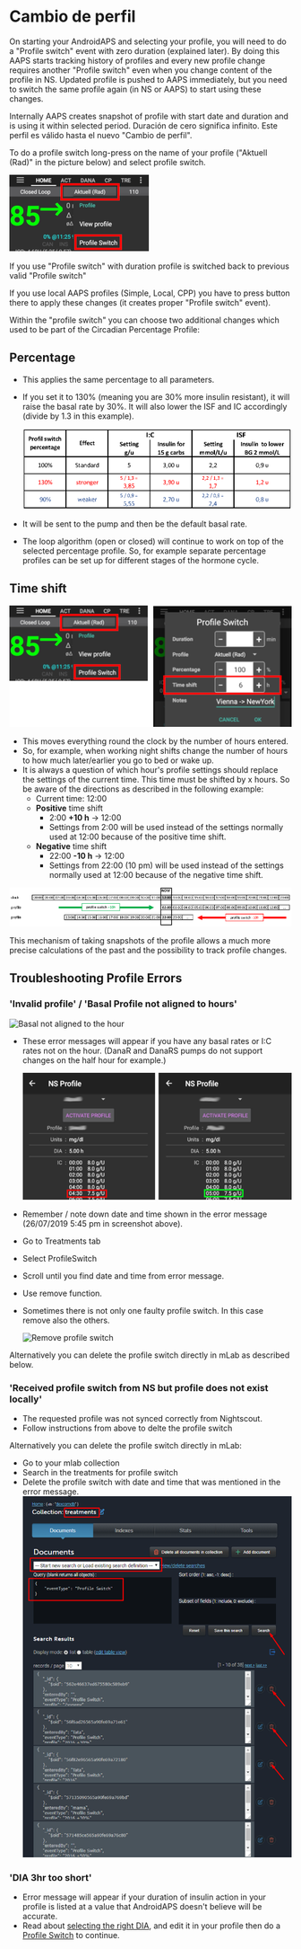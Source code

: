 # Cambio de perfil

On starting your AndroidAPS and selecting your profile, you will need to do a "Profile switch" event with zero duration (explained later). By doing this AAPS starts tracking history of profiles and every new profile change requires another "Profile switch" even when you change content of the profile in NS. Updated profile is pushed to AAPS immediately, but you need to switch the same profile again (in NS or AAPS) to start using these changes.

Internally AAPS creates snapshot of profile with start date and duration and is using it within selected period. Duración de cero significa infinito. Este perfil es válido hasta el nuevo "Cambio de perfil".

To do a profile switch long-press on the name of your profile ("Aktuell (Rad)" in the picture below) and select profile switch.

![Do profile switch](../images/ProfileSwitch_HowTo.png)

If you use "Profile switch" with duration profile is switched back to previous valid "Profile switch"

If you use local AAPS profiles (Simple, Local, CPP) you have to press button there to apply these changes (it creates proper "Profile switch" event).

Within the "profile switch" you can choose two additional changes which used to be part of the Circadian Percentage Profile:

## Percentage

* This applies the same percentage to all parameters. 
* If you set it to 130% (meaning you are 30% more insulin resistant), it will raise the basal rate by 30%. It will also lower the ISF and IC accordingly (divide by 1.3 in this example).
  
  ![Example profile switch percentage](../images/ProfileSwitchPercentage.png)

* It will be sent to the pump and then be the default basal rate.

* The loop algorithm (open or closed) will continue to work on top of the selected percentage profile. So, for example separate percentage profiles can be set up for different stages of the hormone cycle.

## Time shift

![Profile switch percentage and timeshift](../images/ProfileSwitchTimeShift2.png)

* This moves everything round the clock by the number of hours entered. 
* So, for example, when working night shifts change the number of hours to how much later/earlier you go to bed or wake up.
* It is always a question of which hour's profile settings should replace the settings of the current time. This time must be shifted by x hours. So be aware of the directions as described in the following example: 
  * Current time: 12:00
  * **Positive** time shift 
    * 2:00 **+10 h** -> 12:00
    * Settings from 2:00 will be used instead of the settings normally used at 12:00 because of the positive time shift.
  * **Negative** time shift 
    * 22:00 **-10 h** -> 12:00
    * Settings from 22:00 (10 pm) will be used instead of the settings normally used at 12:00 because of the negative time shift.

![Profile switch timeshift directions](../images/ProfileSwitch_PlusMinus2.png)

This mechanism of taking snapshots of the profile allows a much more precise calculations of the past and the possibility to track profile changes.

## Troubleshooting Profile Errors

### 'Invalid profile' / 'Basal Profile not aligned to hours'

![Basal not aligned to the hour](../images/BasalNotAlignedToHours2.png)

* These error messages will appear if you have any basal rates or I:C rates not on the hour. (DanaR and DanaRS pumps do not support changes on the half hour for example.)
  
  ![Example profile not aligned to hours](../images/ProfileNotAlignedToHours.png)

* Remember / note down date and time shown in the error message (26/07/2019 5:45 pm in screenshot above).

* Go to Treatments tab
* Select ProfileSwitch
* Scroll until you find date and time from error message.
* Use remove function.
* Sometimes there is not only one faulty profile switch. In this case remove also the others.
  
  ![Remove profile switch](../images/PSRemove.png)

Alternatively you can delete the profile switch directly in mLab as described below.

### 'Received profile switch from NS but profile does not exist locally'

* The requested profile was not synced correctly from Nightscout.
* Follow instructions from above to delte the profile switch

Alternatively you can delete the profile switch directly in mLab:

* Go to your mlab collection
* Search in the treatments for profile switch
* Delete the profile switch with date and time that was mentioned in the error message. ![mlab](../images/mLabDeletePS.png)

### 'DIA 3hr too short'

* Error message will appear if your duration of insulin action in your profile is listed at a value that AndroidAPS doesn't believe will be accurate. 
* Read about [selecting the right DIA](http://www.diabettech.com/insulin/why-we-are-regularly-wrong-in-the-duration-of-insulin-action-dia-times-we-use-and-why-it-matters/), and edit it in your profile then do a [Profile Switch](../Usage/Profiles) to continue.